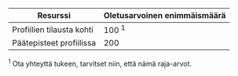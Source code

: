 Resurssi| Oletusarvoinen enimmäismäärä
---|---
Profiilien tilausta kohti | 100 <sup>1</sup>
Päätepisteet profiilissa| 200

<sup>1</sup> Ota yhteyttä tukeen, tarvitset niin, että nämä raja-arvot.